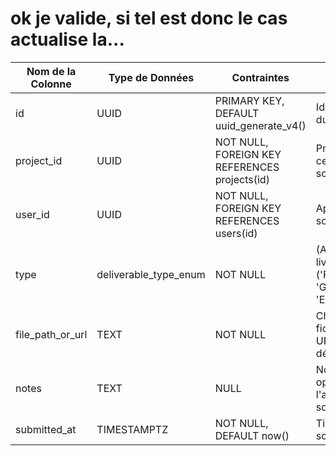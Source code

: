 # ok je valide, si tel est donc le cas actualise la...

| Nom de la Colonne | Type de Données | Contraintes | Description |
| --- | --- | --- | --- |
| id | UUID | PRIMARY KEY, DEFAULT uuid_generate_v4() | Identifiant unique du livrable. |
| project_id | UUID | NOT NULL, FOREIGN KEY REFERENCES projects(id) | Projet pour lequel ce livrable est soumis. |
| user_id | UUID | NOT NULL, FOREIGN KEY REFERENCES users(id) | Apprenant qui a soumis le livrable. |
| type | deliverable_type_enum | NOT NULL | (Ajout) Type de livrable ('FILE_UPLOAD', 'GIT_REPO_URL', 'EXTERNAL_URL'). |
| file_path_or_url | TEXT | NOT NULL | Chemin vers le fichier sur GCS ou URL du dépôt/lien. |
| notes | TEXT | NULL | Notes optionnelles de l'apprenant sur sa soumission. |
| submitted_at | TIMESTAMPTZ | NOT NULL, DEFAULT now() | Timestamp de la soumission. |

